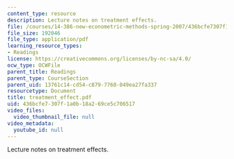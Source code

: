 ```yaml
---
content_type: resource
description: Lecture notes on treatment effects.
file: /courses/14-386-new-econometric-methods-spring-2007/436bcfe7307f1a0b18a269ce5c706517_treatment_effect.pdf
file_size: 192046
file_type: application/pdf
learning_resource_types:
- Readings
license: https://creativecommons.org/licenses/by-nc-sa/4.0/
ocw_type: OCWFile
parent_title: Readings
parent_type: CourseSection
parent_uid: 13761c14-cd54-c879-7760-049ea27fa337
resourcetype: Document
title: treatment_effect.pdf
uid: 436bcfe7-307f-1a0b-18a2-69ce5c706517
video_files:
  video_thumbnail_file: null
video_metadata:
  youtube_id: null
---
```

Lecture notes on treatment effects.